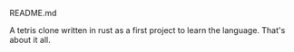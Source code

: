 README.md

A tetris clone written in rust as a first project to learn the language.
That's about it all.
